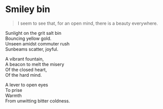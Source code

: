 # Smiley bin  
> I seem to see that, for an open mind, there is a beauty everywhere.  

Sunlight on the grit salt bin  
Bouncing yellow gold.  
Unseen amidst commuter rush  
Sunbeams scatter, joyful.  
  
A vibrant fountain,  
A beacon to melt the misery   
Of the closed heart,  
Of the hard mind.  
  
A lever to open eyes  
To prise  
Warmth  
From unwitting bitter coldness.  
  
